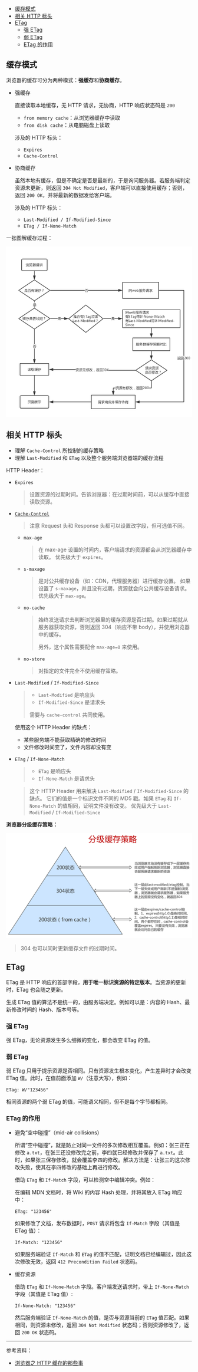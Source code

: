 - [缓存模式](#缓存模式)
- [相关 HTTP 标头](#相关-http-标头)
- [ETag](#etag)
  - [强 ETag](#强-etag)
  - [弱 ETag](#弱-etag)
  - [ETag 的作用](#etag-的作用)

## 缓存模式

浏览器的缓存可分为两种模式：**强缓存**和**协商缓存**。

- 强缓存

  直接读取本地缓存，无 HTTP 请求，无协商，HTTP 响应状态码是 `200`

  - `from memory cache`：从浏览器缓存中读取
  - `from disk cache`：从电脑磁盘上读取

  涉及的 HTTP 标头：

  - `Expires`
  - `Cache-Control`

- 协商缓存

  虽然本地有缓存，但是不确定是否是最新的，于是询问服务器。若服务端判定资源未更新，则返回 `304 Not Modified`，客户端可以直接使用缓存；否则，返回 `200 OK`，并将最新的数据发给客户端。

  涉及的 HTTP 标头：

  - `Last-Modified / If-Modified-Since`
  - `ETag / If-None-Match`

一张图解缓存过程：

![](./images/web-cache.png)

## 相关 HTTP 标头

- 理解 `Cache-Control` 所控制的缓存策略
- 理解 `Last-Modified` 和 `ETag` 以及整个服务端浏览器端的缓存流程

HTTP Header：

- `Expires`

  > 设置资源的过期时间。告诉浏览器：在过期时间前，可以从缓存中直接读取资源。

- [`Cache-Control`](https://developer.mozilla.org/en-US/docs/Web/HTTP/Headers/Cache-Control#cache_directives)

  > 注意 Request 头和 Response 头都可以设置改字段，但可选值不同。

  - `max-age`

    > 在 max-age 设置的时间内，客户端请求的资源都会从浏览器缓存中读取。
    > 优先级大于 `expires`。

  - `s-maxage`

    > 是对公共缓存设备（如：CDN，代理服务器）进行缓存设置。
    > 如果设置了 `s-maxage`，并且没有过期，资源就会向公共缓存设备请求。
    > 优先级大于 `max-age`。

  - `no-cache`

    > 始终发送请求去判断浏览器里的缓存资源是否过期。如果过期就从服务器获取资源，否则返回 304（响应不带 body），并使用浏览器中的缓存。
    >
    > 另外，这个属性需要配合 `max-age=0` 来使用。

  - `no-store`

    > 对指定的文件完全不使用缓存策略。

- `Last-Modified` / `If-Modified-Since`

  > - `Last-Modified` 是响应头
  > - `If-Modified-Since` 是请求头
  >
  > 需要与 `cache-control` 共同使用。

  使用这个 HTTP Header 的缺点：

  - 某些服务端不能获取精确的修改时间
  - 文件修改时间变了，文件内容却没有变

- `ETag` / `If-None-Match`

  > - `ETag` 是响应头
  > - `If-None-Match` 是请求头

  > 这个 HTTP Header 用来解决 `Last-Modified` / `If-Modified-Since` 的缺点。
  > 它们的值是一个标识文件不同的 MD5 戳。如果 `ETag` 和 `If-None-Match` 的值相同，证明文件没有改变。
  > 优先级大于 `Last-Modified` / `If-Modified-Since`

**浏览器分级缓存策略：**

![service_cache](./images/service_cache.png)

> 304 也可以同时更新缓存文件的过期时间。

## ETag

ETag 是 HTTP 响应的首部字段，**用于唯一标识资源的特定版本**。当资源的更新时，ETag 也会随之更新。

生成 ETag 值的算法不是统一的，由服务端决定。例如可以是：内容的 Hash、最新修改时间的 Hash、版本号等。

### 强 ETag

强 ETag，无论资源发生多么细微的变化，都会改变 ETag 的值。

### 弱 ETag

弱 ETag 只用于提示资源是否相同。只有资源发生根本变化，产生差异时才会改变 ETag 值。此时，在值前面添加 `W/`（注意大写），例如：

```http
ETag: W/"123456"
```

相同资源的两个弱 ETag 的值，可能语义相同，但不是每个字节都相同。

### ETag 的作用

- 避免“空中碰撞”（mid-air collisions）

  所谓“空中碰撞”，就是防止对同一文件的多次修改相互覆盖。例如：张三正在修改 `a.txt`，在张三还没修改完之前，李四就已经修改并保存了 `a.txt`。此时，如果张三保存修改，就会覆盖李四的修改。解决方法是：让张三的这次修改失败，使其在李四修改的基础上再进行修改。

  借助 `ETag` 和 `If-Match` 字段，可以检测空中编辑冲突。例如：

  在编辑 MDN 文档时，将 Wiki 的内容 Hash 处理，并将其放入 ETag 响应中：

  ```http
  ETag: "123456"
  ```

  如果修改了文档，发布数据时，`POST` 请求将包含 `If-Match` 字段（其值是 ETag 值）：

  ```http
  If-Match: "123456"
  ```

  如果服务端验证 `If-Match` 和 `ETag` 的值不匹配，证明文档已经编辑过，因此这次修改无效，返回 `412 Precondition Failed` 状态码。

- 缓存资源

  借助 `ETag` 和 `If-None-Match` 字段。客户端发送请求时，带上 `If-None-Match` 字段（其值是 ETag 值）:

  ```http
  If-None-Match: "123456"
  ```

  然后服务端验证 `If-None-Match` 的值，是否与资源当前的 `ETag` 值匹配。如果相同，则资源未修改，返回 `304 Not Modified` 状态码；否则资源修改了，返回 `200 OK` 状态码。

---

参考资料：

- [浏览器之 HTTP 缓存的那些事](https://segmentfault.com/a/1190000016546106)
